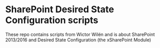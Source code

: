 # SharePoint Desired State Configuration scripts

These repo contains scripts from Wictor Wilén and is about SharePoint 2013/2016 and Desired State Configuration (the xSharePoint Module)
